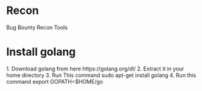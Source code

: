 # Recon
Bug Bounty Recon Tools
<h1>Install golang</h1>
1. Download golang from here https://golang.org/dl/
2. Extract it in your home directory 
3. Run This command sudo apt-get install golang 
4. Run this command export GOPATH=$HOME/go
  

